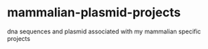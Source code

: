 # mammalian-plasmid-projects
dna  sequences and plasmid associated with my mammalian specific projects
